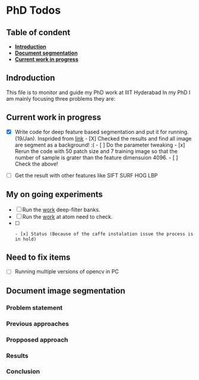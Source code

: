# PhD Todos

## Table of condent
* **[Introduction](#introduction)**
* **[Document segmentation](#document-image-segmentation)**
* **[Current work in progress](#current-work-in-progress)**

## Indroduction

This file is to monitor and guide my PhD work at IIIT Hyderabad
In my PhD I am mainly focusing three problems they are:

## Current work in progress

- [x] Write code for deep feature based segmentation and put it for running.(19/Jan). Insprided from [link](https://arxiv.org/pdf/1411.6836v1.pdf)
      - [X] Checked the results and find all image are segment as a background! :(
      - [ ] Do the parameter tweaking
      - [x] Rerun the code with 50 patch size and 7 training image so that the number of sample is grater than the feature dimensuion 4096.
      - [ ] Check the above!
            
- [ ] Get the result with other features like SIFT SURF HOG LBP 

## My on going experiments
- [ ] Run the [work](https://github.com/mcimpoi/deep-fbanks) deep-filter banks. 
- [ ] Run the [work](https://github.com/HyeonwooNoh/DeconvNet) at atom need to check.
- [ ] 
      - [x] Status (Because of the caffe instalation issue the process is in hold)

## Need to fix items
- [ ] Running multiple versions of opencv in PC

## Document image segmentation

### Problem statement

### Previous approaches

### Propposed approach

### Results

### Conclusion





